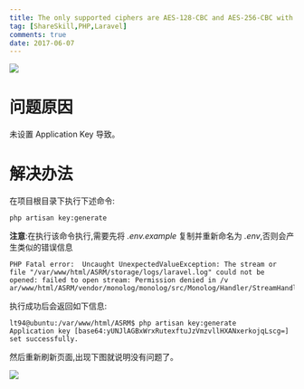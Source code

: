 ```yaml
---
title: The only supported ciphers are AES-128-CBC and AES-256-CBC with the correct key lengths
tag: [ShareSkill,PHP,Laravel]
comments: true
date: 2017-06-07
---
```






![](http://ww1.sinaimg.cn/large/d9e82fa4ly1fgcuwaft5lj20ul05274j.jpg)

# 问题原因

未设置 Application Key 导致。

# 解决办法

在项目根目录下执行下述命令:

```shell
php artisan key:generate
```
**注意**:在执行该命令执行,需要先将 *.env.example* 复制并重新命名为 *.env*,否则会产生类似的错误信息

```shell
PHP Fatal error:  Uncaught UnexpectedValueException: The stream or file "/var/www/html/ASRM/storage/logs/laravel.log" could not be opened: failed to open stream: Permission denied in /v
ar/www/html/ASRM/vendor/monolog/monolog/src/Monolog/Handler/StreamHandler.php:107
```

执行成功后会返回如下信息:

```shell
lt94@ubuntu:/var/www/html/ASRM$ php artisan key:generate
Application key [base64:yUNJlAGBxWrxRutexftuJzVmzvllHXANxerkojqLscg=] set successfully.
```
然后重新刷新页面,出现下图就说明没有问题了。

![](http://ww1.sinaimg.cn/large/d9e82fa4ly1fgcuwg7hrij20w50edaa7.jpg)